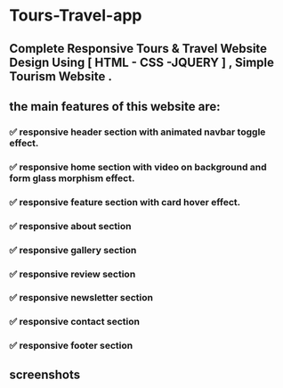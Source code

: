 # Tours-Travel-app
## Complete Responsive Tours &amp; Travel Website Design Using [ HTML - CSS -JQUERY ] , Simple Tourism Website .

## the main features of this website are:
### ✅ responsive header section with animated navbar toggle effect.
### ✅ responsive home section with video on background and form glass morphism effect.
### ✅ responsive feature section with card hover effect.
### ✅ responsive about section
### ✅ responsive gallery section
### ✅ responsive review section
### ✅ responsive newsletter section
### ✅ responsive contact section
### ✅ responsive footer section


## screenshots

